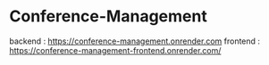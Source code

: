 # Conference-Management
backend : https://conference-management.onrender.com
frontend : https://conference-management-frontend.onrender.com/